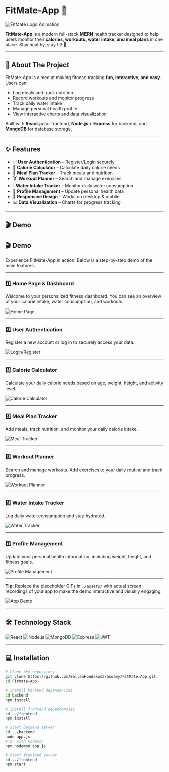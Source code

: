 # FitMate-App 🚀

![FitMate Logo Animation](./assets/fitmate-animation.gif)

**FitMate-App** is a modern full-stack **MERN** health tracker designed to help users monitor their **calories, workouts, water intake, and meal plans** in one place. Stay healthy, stay fit! 💪  

---

## 🌟 About The Project

FitMate-App is aimed at making fitness tracking **fun, interactive, and easy**. Users can:

- Log meals and track nutrition  
- Record workouts and monitor progress  
- Track daily water intake  
- Manage personal health profile  
- View interactive charts and data visualization  

Built with **React.js** for frontend, **Node.js + Express** for backend, and **MongoDB** for database storage.  

---

## ✨ Features

- ✅ **User Authentication** – Register/Login securely  
- 🥗 **Calorie Calculator** – Calculate daily calorie needs  
- 🍎 **Meal Plan Tracker** – Track meals and nutrition  
- 🏋️ **Workout Planner** – Search and manage exercises  
- 💧 **Water Intake Tracker** – Monitor daily water consumption  
- 👤 **Profile Management** – Update personal health data  
- 📱 **Responsive Design** – Works on desktop & mobile  
- 📊 **Data Visualization** – Charts for progress tracking  

---

## 🎬 Demo

## 🎬 Demo

Experience FitMate-App in action! Below is a step-by-step demo of the main features.

---

### 1️⃣ Home Page & Dashboard
Welcome to your personalized fitness dashboard. You can see an overview of your calorie intake, water consumption, and workouts.

![Home Page](./assets/home.gif)

---

### 2️⃣ User Authentication
Register a new account or log in to securely access your data.

![Login/Register](./assets/login-register.gif)

---

### 3️⃣ Calorie Calculator
Calculate your daily calorie needs based on age, weight, height, and activity level.

![Calorie Calculator](./assets/calorie-tracker.gif)

---

### 4️⃣ Meal Plan Tracker
Add meals, track nutrition, and monitor your daily calorie intake.

![Meal Tracker](./assets/meal-tracker.gif)

---

### 5️⃣ Workout Planner
Search and manage workouts. Add exercises to your daily routine and track progress.

![Workout Planner](./assets/workout-planner.gif)

---

### 6️⃣ Water Intake Tracker
Log daily water consumption and stay hydrated.

![Water Tracker](./assets/water-tracker.gif)

---

### 7️⃣ Profile Management
Update your personal health information, including weight, height, and fitness goals.

![Profile Management](./assets/profile-management.gif)

---

**Tip:** Replace the placeholder GIFs in `./assets/` with actual screen recordings of your app to make the demo interactive and visually engaging.

  

![App Demo](./assets/demo.gif)

---

## 🛠 Technology Stack

![React](https://img.shields.io/badge/React-61DAFB?logo=react&logoColor=white)
![Node.js](https://img.shields.io/badge/Node.js-339933?logo=node.js&logoColor=white)
![MongoDB](https://img.shields.io/badge/MongoDB-47A248?logo=mongodb&logoColor=white)
![Express](https://img.shields.io/badge/Express-000000?logo=express&logoColor=white)
![JWT](https://img.shields.io/badge/JWT-000000?logo=jsonwebtokens&logoColor=white)

---

## 💻 Installation

```bash
# Clone the repository
git clone https://github.com/Bellamkondakumaraswamy/FitMate-App.git
cd FitMate-App

# Install backend dependencies
cd backend
npm install

# Install frontend dependencies
cd ../frontend
npm install

# Start backend server
cd ../backend
node app.js
# or with nodemon
npx nodemon app.js

# Start frontend server
cd ../frontend
npm start
